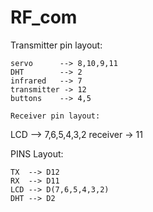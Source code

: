 # RF_com

Transmitter pin layout:
```
servo      --> 8,10,9,11
DHT        --> 2
infrared   --> 7
transmitter -> 12
buttons    --> 4,5

Receiver pin layout:
```
LCD     --> 7,6,5,4,3,2
receiver -> 11

PINS Layout: 

```
TX  --> D12
RX  --> D11
LCD --> D(7,6,5,4,3,2)
DHT --> D2
